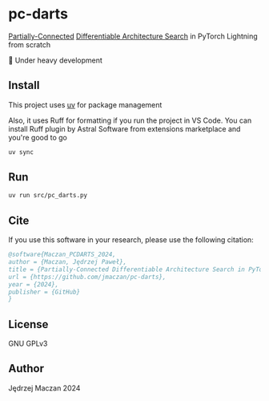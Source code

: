 # pc-darts

[Partially-Connected](https://arxiv.org/abs/1907.05737) [Differentiable Architecture Search](https://arxiv.org/abs/1806.09055) in PyTorch Lightning from scratch

🚧 Under heavy development

## Install

This project uses [uv](https://docs.astral.sh/uv/) for package management

Also, it uses Ruff for formatting if you run the project in VS Code. You can install Ruff plugin by Astral Software from extensions marketplace and you're good to go

```sh
uv sync
```

## Run

```sh
uv run src/pc_darts.py
```

## Cite

If you use this software in your research, please use the following citation:

```bibtex
@software{Maczan_PCDARTS_2024,
author = {Maczan, Jędrzej Paweł},
title = {Partially-Connected Differentiable Architecture Search in PyTorch Lightning},
url = {https://github.com/jmaczan/pc-darts},
year = {2024},
publisher = {GitHub}
}
```

## License

GNU GPLv3

## Author

Jędrzej Maczan 2024
